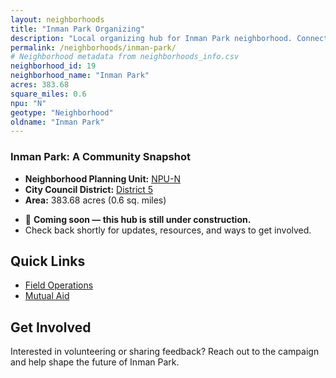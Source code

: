 ```yaml
---
layout: neighborhoods
title: "Inman Park Organizing"
description: "Local organizing hub for Inman Park neighborhood. Connect with field operations, mutual aid, and community organizing efforts."
permalink: /neighborhoods/inman-park/
# Neighborhood metadata from neighborhoods_info.csv
neighborhood_id: 19
neighborhood_name: "Inman Park"
acres: 383.68
square_miles: 0.6
npu: "N"
geotype: "Neighborhood"
oldname: "Inman Park"
---
```


### **Inman Park: A Community Snapshot**

  * **Neighborhood Planning Unit:** [NPU-N](https://www.atlantaga.gov/government/departments/city-planning/neighborhood-planning-units/neighborhood-and-npu-contacts)
  * **City Council District:** [District 5](https://citycouncil.atlantaga.gov/council-members)
  * **Area:** 383.68 acres (0.6 sq. miles)

- 🚧 **Coming soon — this hub is still under construction.**
- Check back shortly for updates, resources, and ways to get involved.

## Quick Links

- [Field Operations](./field-ops/)
- [Mutual Aid](./mutual-aid/)

## Get Involved

Interested in volunteering or sharing feedback? Reach out to the campaign and help shape the future of Inman Park.
